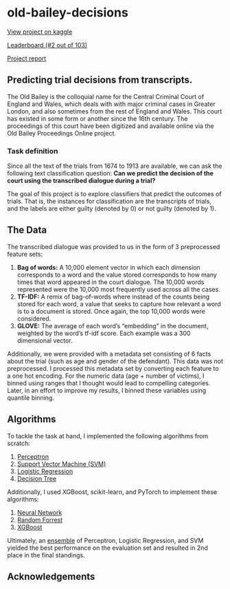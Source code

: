 # old-bailey-decisions

[View project on kaggle](https://www.kaggle.com/c/uofu-ml-fall-2020/overview)

[Leaderboard (#2 out of 103)](https://www.kaggle.com/c/uofu-ml-fall-2020/leaderboard)

[Project report](Project-Final-Report.pdf)

## Predicting trial decisions from transcripts.

The Old Bailey is the colloquial name for the Central Criminal Court of England and Wales, which deals with with major criminal cases in Greater London, and also sometimes from the rest of England and Wales. This court has existed in some form or another since the 16th century. The proceedings of this court have been digitized and available online via the Old Bailey Proceedings Online project.

### Task definition
Since all the text of the trials from 1674 to 1913 are available, we can ask the following text classification question: **Can we predict the decision of the court using the transcribed dialogue during a trial?**

The goal of this project is to explore classifiers that predict the outcomes of trials. That is, the instances for classification are the transcripts of trials, and the labels are either guilty (denoted by 0) or not guilty (denoted by 1).

## The Data
The transcribed dialogue was provided to us in the form of 3 preprocessed feature sets:   
1. **Bag of words:** A 10,000 element vector in which each dimension corresponds to a word and the value stored corresponds to how many times that word appeared in the court dialogue. The 10,000 words represented were the 10,000 most frequently used across all the cases.
2. **TF-IDF:** A remix of bag-of-words where instead of the counts being stored for each word, a value that seeks to capture how relevant a word is to a document is stored. Once again, the top 10,000 words were considered.
3. **GLOVE:** The average of each word’s “embedding” in the document, weighted by the word’s tf-idf score. Each example was a 300 dimensional vector.   

Additionally, we were provided with a metadata set consisting of 6 facts about the trial (such as age and gender of the defendant). This data was not preprocessed. I processed this metadata set by converting each feature to a one hot encoding. For the numeric data (age + number of victims), I binned using ranges that I thought would lead to compelling categories. Later, in an effort to improve my results, I binned these variables using quantile binning. 

## Algorithms

To tackle the task at hand, I implemented the following algorithms from scratch:
1. [Perceptron](https://github.com/mkcyoung/old-bailey-decisions/blob/main/code/perceptron/perceptron_v2.ipynb)
2. [Support Vector Machine (SVM)](https://github.com/mkcyoung/old-bailey-decisions/blob/main/code/svm/SVM.ipynb)
3. [Logistic Regression](https://github.com/mkcyoung/old-bailey-decisions/blob/main/code/ensemble/logistic_regression.ipynb)
4. [Decision Tree](https://github.com/mkcyoung/old-bailey-decisions/blob/main/code/decision%20tree/dec_tree_v1.ipynb)   
 
Additionally, I used XGBoost, scikit-learn, and PyTorch to implement these algorithms:  
1. [Neural Network](https://github.com/mkcyoung/old-bailey-decisions/blob/main/code/neural%20net%20and%20random%20forest/pytorch.ipynb)
2. [Random Forrest](https://github.com/mkcyoung/old-bailey-decisions/blob/main/code/neural%20net%20and%20random%20forest/pytorch.ipynb)
3. [XGBoost](https://github.com/mkcyoung/old-bailey-decisions/blob/main/code/gradient%20boosting/XGBoost.ipynb)
  
Ultimately, an [ensemble](https://github.com/mkcyoung/old-bailey-decisions/blob/main/code/ensemble/logistic_regression.ipynb) of Perceptron, Logistic Regression, and SVM yielded the best performance on the evaluation set and resulted in 2nd place in the final standings.

## Acknowledgements
